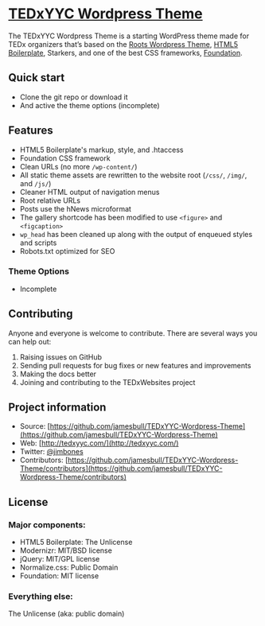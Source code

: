 # [TEDxYYC Wordpress Theme](http://tedxyyc.com/)

The TEDxYYC Wordpress Theme is a starting WordPress theme made for TEDx organizers that’s based on the [Roots Wordpress Theme](http://www.rootstheme.com/), [HTML5 Boilerplate](http://html5boilerplate.com/), Starkers, and one of the best CSS frameworks, [Foundation](http://foundation.zurb.com/).

## Quick start

* Clone the git repo or download it
* And active the theme options (incomplete)

## Features

* HTML5 Boilerplate's markup, style, and .htaccess
* Foundation CSS framework
* Clean URLs (no more `/wp-content/`)
* All static theme assets are rewritten to the website root (`/css/`, `/img/`, and `/js/`)
* Cleaner HTML output of navigation menus
* Root relative URLs
* Posts use the hNews microformat
* The gallery shortcode has been modified to use `<figure>` and `<figcaption>`
* `wp_head` has been cleaned up along with the output of enqueued styles and scripts
* Robots.txt optimized for SEO

### Theme Options
* Incomplete

## Contributing

Anyone and everyone is welcome to contribute. There are several ways you can help out:

1. Raising issues on GitHub
2. Sending pull requests for bug fixes or new features and improvements
3. Making the docs better
4. Joining and contributing to the TEDxWebsites project

## Project information

* Source: [https://github.com/jamesbull/TEDxYYC-Wordpress-Theme](https://github.com/jamesbull/TEDxYYC-Wordpress-Theme)
* Web: [http://tedxyyc.com/](http://tedxyyc.com/)
* Twitter: [@jimbones](https://twitter.com/#!/jimbones)
* Contributors: [https://github.com/jamesbull/TEDxYYC-Wordpress-Theme/contributors](https://github.com/jamesbull/TEDxYYC-Wordpress-Theme/contributors)

## License

### Major components:

* HTML5 Boilerplate: The Unlicense
* Modernizr: MIT/BSD license
* jQuery: MIT/GPL license
* Normalize.css: Public Domain
* Foundation: MIT license

### Everything else:

The Unlicense (aka: public domain)